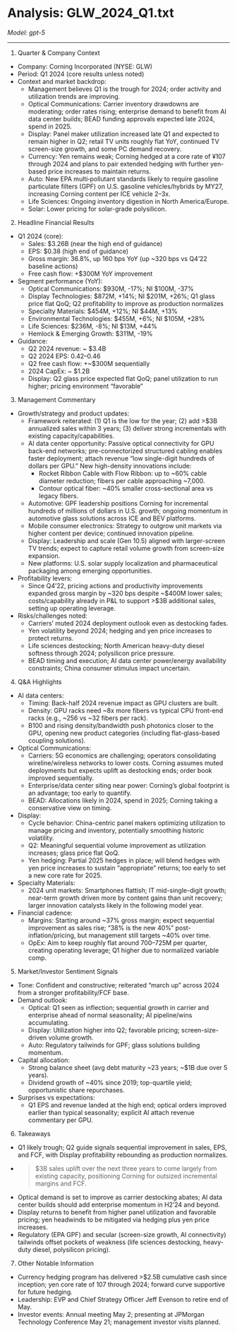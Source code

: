 # Analysis: GLW_2024_Q1.txt

*Model: gpt-5*

---

1) Quarter & Company Context
- Company: Corning Incorporated (NYSE: GLW)
- Period: Q1 2024 (core results unless noted)
- Context and market backdrop:
  - Management believes Q1 is the trough for 2024; order activity and utilization trends are improving.
  - Optical Communications: Carrier inventory drawdowns are moderating; order rates rising; enterprise demand to benefit from AI data center builds; BEAD funding approvals expected late 2024, spend in 2025.
  - Display: Panel maker utilization increased late Q1 and expected to remain higher in Q2; retail TV units roughly flat YoY, continued TV screen-size growth, and some PC demand recovery.
  - Currency: Yen remains weak; Corning hedged at a core rate of ¥107 through 2024 and plans to pair extended hedging with further yen-based price increases to maintain returns.
  - Auto: New EPA multi‑pollutant standards likely to require gasoline particulate filters (GPF) on U.S. gasoline vehicles/hybrids by MY27, increasing Corning content per ICE vehicle 2–3x.
  - Life Sciences: Ongoing inventory digestion in North America/Europe.
  - Solar: Lower pricing for solar-grade polysilicon.

2) Headline Financial Results
- Q1 2024 (core):
  - Sales: $3.26B (near the high end of guidance)
  - EPS: $0.38 (high end of guidance)
  - Gross margin: 36.8%, up 160 bps YoY (up ~320 bps vs Q4’22 baseline actions)
  - Free cash flow: +$300M YoY improvement
- Segment performance (YoY):
  - Optical Communications: $930M, -17%; NI $100M, -37%
  - Display Technologies: $872M, +14%; NI $201M, +26%; Q1 glass price flat QoQ; Q2 profitability to improve as production normalizes
  - Specialty Materials: $454M, +12%; NI $44M, +13%
  - Environmental Technologies: $455M, +6%; NI $105M, +28%
  - Life Sciences: $236M, -8%; NI $13M, +44%
  - Hemlock & Emerging Growth: $311M, -19%
- Guidance:
  - Q2 2024 revenue: ~ $3.4B
  - Q2 2024 EPS: $0.42–$0.46
  - Q2 free cash flow: +~$300M sequentially
  - 2024 CapEx: ~ $1.2B
  - Display: Q2 glass price expected flat QoQ; panel utilization to run higher; pricing environment “favorable”

3) Management Commentary
- Growth/strategy and product updates:
  - Framework reiterated: (1) Q1 is the low for the year; (2) add >$3B annualized sales within 3 years; (3) deliver strong incrementals with existing capacity/capabilities.
  - AI data center opportunity: Passive optical connectivity for GPU back-end networks; pre-connectorized structured cabling enables faster deployment; attach revenue “low single-digit hundreds of dollars per GPU.” New high-density innovations include:
    - Rocket Ribbon Cable with Flow Ribbon: up to ~60% cable diameter reduction; fibers per cable approaching ~7,000.
    - Contour optical fiber: ~40% smaller cross-sectional area vs legacy fibers.
  - Automotive: GPF leadership positions Corning for incremental hundreds of millions of dollars in U.S. growth; ongoing momentum in automotive glass solutions across ICE and BEV platforms.
  - Mobile consumer electronics: Strategy to outgrow unit markets via higher content per device; continued innovation pipeline.
  - Display: Leadership and scale (Gen 10.5) aligned with larger-screen TV trends; expect to capture retail volume growth from screen-size expansion.
  - New platforms: U.S. solar supply localization and pharmaceutical packaging among emerging opportunities.
- Profitability levers:
  - Since Q4’22, pricing actions and productivity improvements expanded gross margin by ~320 bps despite ~$400M lower sales; costs/capability already in P&L to support >$3B additional sales, setting up operating leverage.
- Risks/challenges noted:
  - Carriers’ muted 2024 deployment outlook even as destocking fades.
  - Yen volatility beyond 2024; hedging and yen price increases to protect returns.
  - Life sciences destocking; North American heavy-duty diesel softness through 2024; polysilicon price pressure.
  - BEAD timing and execution; AI data center power/energy availability constraints; China consumer stimulus impact uncertain.

4) Q&A Highlights
- AI data centers:
  - Timing: Back-half 2024 revenue impact as GPU clusters are built.
  - Density: GPU racks need ~8x more fibers vs typical CPU front-end racks (e.g., ~256 vs ~32 fibers per rack).
  - B100 and rising density/bandwidth push photonics closer to the GPU, opening new product categories (including flat-glass-based coupling solutions).
- Optical Communications:
  - Carriers: 5G economics are challenging; operators consolidating wireline/wireless networks to lower costs. Corning assumes muted deployments but expects uplift as destocking ends; order book improved sequentially.
  - Enterprise/data center siting near power: Corning’s global footprint is an advantage; too early to quantify.
  - BEAD: Allocations likely in 2024, spend in 2025; Corning taking a conservative view on timing.
- Display:
  - Cycle behavior: China-centric panel makers optimizing utilization to manage pricing and inventory, potentially smoothing historic volatility.
  - Q2: Meaningful sequential volume improvement as utilization increases; glass price flat QoQ.
  - Yen hedging: Partial 2025 hedges in place; will blend hedges with yen price increases to sustain “appropriate” returns; too early to set a new core rate for 2025.
- Specialty Materials:
  - 2024 unit markets: Smartphones flattish; IT mid-single-digit growth; near-term growth driven more by content gains than unit recovery; larger innovation catalysts likely in the following model year.
- Financial cadence:
  - Margins: Starting around ~37% gross margin; expect sequential improvement as sales rise; “38% is the new 40%” post-inflation/pricing, but management still targets ~40% over time.
  - OpEx: Aim to keep roughly flat around $700–$725M per quarter, creating operating leverage; Q1 higher due to normalized variable comp.

5) Market/Investor Sentiment Signals
- Tone: Confident and constructive; reiterated “march up” across 2024 from a stronger profitability/FCF base.
- Demand outlook:
  - Optical: Q1 seen as inflection; sequential growth in carrier and enterprise ahead of normal seasonality; AI pipeline/wins accumulating.
  - Display: Utilization higher into Q2; favorable pricing; screen-size-driven volume growth.
  - Auto: Regulatory tailwinds for GPF; glass solutions building momentum.
- Capital allocation:
  - Strong balance sheet (avg debt maturity ~23 years; ~$1B due over 5 years).
  - Dividend growth of ~40% since 2019; top-quartile yield; opportunistic share repurchases.
- Surprises vs expectations:
  - Q1 EPS and revenue landed at the high end; optical orders improved earlier than typical seasonality; explicit AI attach revenue commentary per GPU.

6) Takeaways
- Q1 likely trough; Q2 guide signals sequential improvement in sales, EPS, and FCF, with Display profitability rebounding as production normalizes.
- >$3B sales uplift over the next three years to come largely from existing capacity, positioning Corning for outsized incremental margins and FCF.
- Optical demand is set to improve as carrier destocking abates; AI data center builds should add enterprise momentum in H2’24 and beyond.
- Display returns to benefit from higher panel utilization and favorable pricing; yen headwinds to be mitigated via hedging plus yen price increases.
- Regulatory (EPA GPF) and secular (screen-size growth, AI connectivity) tailwinds offset pockets of weakness (life sciences destocking, heavy-duty diesel, polysilicon pricing).

7) Other Notable Information
- Currency hedging program has delivered >$2.5B cumulative cash since inception; yen core rate of 107 through 2024; forward curve supportive for future hedging.
- Leadership: EVP and Chief Strategy Officer Jeff Evenson to retire end of May.
- Investor events: Annual meeting May 2; presenting at JPMorgan Technology Conference May 21; management investor visits planned.